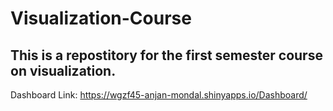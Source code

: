 # Visualization-Course


## This is a repostitory for the first semester course on visualization. 

Dashboard Link: https://wgzf45-anjan-mondal.shinyapps.io/Dashboard/

